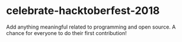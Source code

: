 # celebrate-hacktoberfest-2018
Add anything meaningful related to programming and open source. A chance for everyone to do their first contribution!
